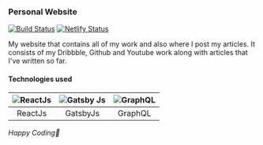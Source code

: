 ### Personal Website
[![Build Status](https://travis-ci.com/prvnbist/portfolio.svg?branch=master)](https://travis-ci.com/prvnbist/portfolio)  [![Netlify Status](https://api.netlify.com/api/v1/badges/9c2f4e90-5aee-4cf5-840d-6065871f2daa/deploy-status)](https://app.netlify.com/sites/prvnbist/deploys)

My website that contains all of my work and also where I post my articles. It consists of my Dribbble, Github and Youtube work along with articles that I've written so far.

#### Technologies used

| ![ReactJs](https://res.cloudinary.com/prvnbist/image/upload/c_scale,h_80/v1564054850/React.js_logo-512_bvpygm.png "ReactJs")        | ![Gatsby Js](https://res.cloudinary.com/prvnbist/image/upload/c_scale,h_80/v1564911436/501d6cf2-14a1-460e-a7c2-4b63c2a98e61_vmzk5k.png "Gatsby Js")           | ![GraphQL](https://res.cloudinary.com/prvnbist/image/upload/c_scale,h_80/v1564911534/logo_jlv26i.png "GraphQL") 
|:---:|:---:|:---:|
| ReactJs | GatsbyJs | GraphQL |

*Happy Coding🎉*